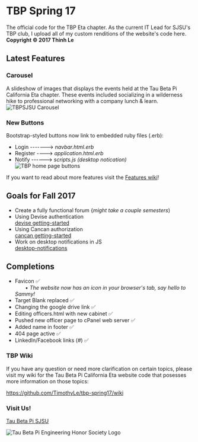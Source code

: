 # TBP Spring 17
The official code for the TBP Eta chapter.
As the current IT Lead for SJSU's TBP club, I upload all of my custom renditions of the website's code here.  
**Copyright © 2017 Thinh Le**

## Latest Features  
### Carousel
A slideshow of images that displays the events held at the Tau Beta Pi California Eta chapter. These events included socializing in a wilderness hike to professional networking with a company lunch & learn.
![TBPSJSU Carousel](https://github.com/TimothyLe/tbp-spring17/blob/master/images/carousel.JPG)

### New Buttons
Bootstrap-styled buttons now link to embedded ruby files (.erb):  
* Login -------> _navbar.html.erb_  
* Register ----> _application.html.erb_  
* Notify ------> _scripts.js (desktop notication)_  
![TBP home page buttons](https://github.com/TimothyLe/tbp-spring17/blob/master/images/notif.JPG)

If you want to read about more features visit the [Features wiki](https://github.com/TimothyLe/tbp-spring17/wiki/Latest-Features)!  

## Goals for Fall 2017  
* Create a fully functional forum {*might take a couple semesters*)  
* Using Devise authentication   
[devise getting-started](https://github.com/plataformatec/devise#getting-started)
* Using Cancan authorization   
[cancan getting-started](https://github.com/ryanb/cancan/#readme)
* Work on desktop notifications in JS   
[desktop-notifications](http://stackoverflow.com/questions/6092885/what-ways-are-out-there-to-display-a-desktop-notification-from-a-web-app/13328397#13328397)

## Completions
* Favicon :white_check_mark:   
&nbsp;&nbsp;&nbsp;&nbsp;&nbsp;&nbsp; • _The website now has an icon in your browser's tab, say hello to Sammy!_   
* Target Blank replaced :white_check_mark:   
* Changing the google drive link :white_check_mark:  
* Editing officers.html with new cabinet :white_check_mark:  
* Pushed new officer page to cPanel web server :white_check_mark:  
* Added name in footer :white_check_mark:   
* 404 page active :white_check_mark:    
* LinkedIn/Facebook links (_#_) :white_check_mark:    

### TBP Wiki
If you have any question or need more clarification on certain topics, please visit my wiki for the Tau Beta Pi California Eta website code that posesses more information on those topics:  
  
https://github.com/TimothyLe/tbp-spring17/wiki

### Visit Us!    
[Tau Beta Pi SJSU](http://tbpsjsu.org/)   

![Tau Beta Pi Engineering Honor Society Logo](https://github.com/TimothyLe/tbp-spring17/blob/master/images/tbp.gif)



